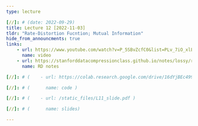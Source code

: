 ```yaml
---
type: lecture

[//]: # (date: 2022-09-29)
title: Lecture 12 [2022-11-03]
tldr: "Rate-Distortion Fucntion; Mutual Information"
hide_from_announcments: true
links:
    - url: https://www.youtube.com/watch?v=P_5SBvZcfC0&list=PLv_7iO_xlL0Jgc35Pqn7XP5VTQ5krLMOl
      name: video
    - url: https://stanforddatacompressionclass.github.io/notes/lossy/rd.html
      name: RD notes

[//]: # (    - url: https://colab.research.google.com/drive/16dYjBEc499HgHoZRxcyeg0YmNAb5AwAW?usp=sharing)

[//]: # (      name: code )

[//]: # (    - url: /static_files/L11_slide.pdf )

[//]: # (      name: slides)

---
```





